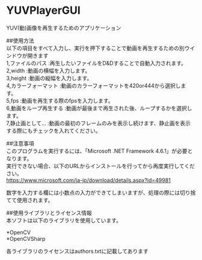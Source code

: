 # YUVPlayerGUI
YUV(動)画像を再生するためのアプリケーション  


##使用方法  
以下の項目をすべて入力し、実行を押下することで動画を再生するための別ウインドウが開きます  
1,ファイルのパス	:再生したいファイルをD&Dすることで自動入力されます。  
2,width			:動画の横幅を入力します。  
3,height		:動画の縦幅を入力します。  
4,カラーフォーマット	:動画のカラーフォーマットを420or444から選択します。  
5,fps			:動画を再生する際のfpsを入力します。  
6,動画をループ再生する	:動画が最後まで再生された後、ループするかを選択します。  
7,静止画として…	:動画の最初のフレームのみを表示し続けます、静止画を表示する際にもチェックを入れてください。  


##注意事項  
このプログラムを実行するには、「Microsoft .NET Framework 4.6.1」が必要となります。  
実行できない場合、以下のURLからインストールを行ってから再度実行してください。  
https://www.microsoft.com/ja-jp/download/details.aspx?id=49981

数字を入力する欄には小数点の入力ができてしまいますが、処理の際には切り捨てて使用されます。  

##使用ライブラリとライセンス情報  
本ソフトは以下のライブラリを使用しています。

*OpenCV  
*OpenCVSharp  

各ライブラリのライセンスはauthors.txtに記載してあります  

